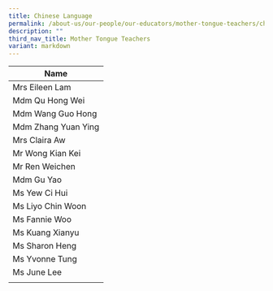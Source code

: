 ```yaml
---
title: Chinese Language
permalink: /about-us/our-people/our-educators/mother-tongue-teachers/chinese-language/
description: ""
third_nav_title: Mother Tongue Teachers
variant: markdown
---
```

| Name |
| --- |
| Mrs Eileen Lam |    
| Mdm Qu Hong Wei |    
| Mdm Wang Guo Hong |    
| Mdm Zhang Yuan Ying |    
| Mrs Claira Aw |    
| Mr Wong Kian Kei |        
| Mr Ren Weichen |    
| Mdm Gu Yao  |    
| Ms Yew Ci Hui |    
| Ms Liyo Chin Woon  |    
| Ms Fannie Woo |    
| Ms Kuang Xianyu |    
| Ms Sharon Heng |
| Ms Yvonne Tung |
|Ms June Lee |
| |